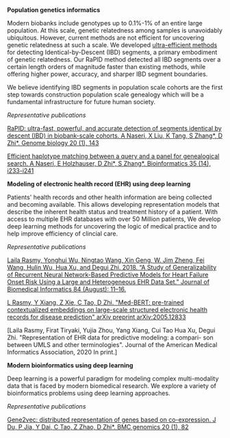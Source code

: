 **Population genetics informatics**

Modern biobanks include genotypes up to 0.1%-1% of an entire large population. At this scale, genetic relatedness among samples is unavoidably ubiquitous. However, current methods are not efficient for uncovering genetic relatedness at such a scale. We developed [ultra-efficient methods](https://github.com/ZhiGroup/RaPID) for detecting Identical-by-Descent (IBD) segments, a primary embodiment of genetic relatedness. Our RaPID method detected all IBD segments over a certain length orders of magnitude faster than existing methods, while offering higher power, accuracy, and sharper IBD segment boundaries. 

We believe identifying IBD segments in population scale cohorts are the first step towards construction population scale genealogy which will be a fundamental infrastructure for future human society. 

*Representative publications*

  [RaPID: ultra-fast, powerful, and accurate detection of segments identical by descent (IBD) in biobank-scale cohorts. A Naseri, X Liu, K Tang, S Zhang*, D Zhi*. Genome biology 20 (1), 143]( https://genomebiology.biomedcentral.com/articles/10.1186/s13059-019-1754-8?optIn=true)

  [Efficient haplotype matching between a query and a panel for genealogical search. A Naseri, E Holzhauser, D Zhi*, S Zhang*. Bioinformatics 35 (14), i233-i241](https://academic.oup.com/bioinformatics/article-abstract/35/14/i233/5529240)

**Modeling of electronic health record (EHR) using deep learning**

Patients' health records and other health information are being collected and becoming available. This allows developing representation models that describe the inherent health status and treatment history of a patient. With access to multiple EHR databases with over 50 Million patients, We develop deep learning methods for uncovering the logic of medical practice and to help improve efficiency of clincial care. 

*Representative publications*

  [Laila Rasmy, Yonghui Wu, Ningtao Wang, Xin Geng, W. Jim Zheng, Fei Wang, Hulin Wu, Hua Xu, and Degui Zhi. 2018. “A Study of Generalizability of Recurrent Neural Network-Based Predictive Models for Heart Failure Onset Risk Using a Large and Heterogeneous EHR Data Set.” Journal of Biomedical Informatics 84 (August): 11–16.](https://doi.org/10.1016/j.jbi.2018.06.011)

  [L Rasmy, Y Xiang, Z Xie, C Tao, D Zhi. "Med-BERT: pre-trained contextualized embeddings on large-scale structured electronic health records for disease prediction" arXiv preprint arXiv:2005.12833](https://arxiv.org/abs/2005.12833)

  [Laila Rasmy, Firat Tiryaki, Yujia Zhou, Yang Xiang, Cui Tao Hua Xu, Degui Zhi. "Representation of EHR data for predictive modeling: a compari- son between UMLS and other terminologies". Journal of the American Medical Informatics Association, 2020 In print.]

**Modern bioinformatics using deep learning**

Deep learning is a powerful paradigm for modeling complex multi-modality data that is faced by modern biomedical research. We explore a variety of bioinformatics problems using deep learning approaches.

*Representative publications*

  [Gene2vec: distributed representation of genes based on co-expression. J Du, P Jia, Y Dai, C Tao, Z Zhao, D Zhi*. BMC genomics 20 (1), 82](https://bmcgenomics.biomedcentral.com/articles/10.1186/s12864-018-5370-x)
